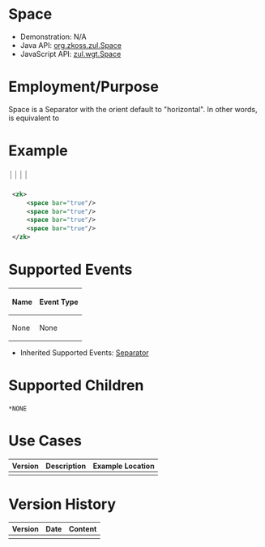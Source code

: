 

# Space

- Demonstration: N/A
- Java API: [org.zkoss.zul.Space](https://www.zkoss.org/javadoc/latest/zk/org/zkoss/zul/Space.html)
- JavaScript API: [zul.wgt.Space](https://www.zkoss.org/javadoc/latest/jsdoc/classes/zul.wgt.Space.html)


# Employment/Purpose

Space is a Separator with the orient default to "horizontal". In other
words, <space> is equivalent to <separator orient="horizontal">

# Example

![](/zk_component_ref/images/ZKComRef_Space_Example.png)

```xml
 <zk>
     <space bar="true"/>
     <space bar="true"/>
     <space bar="true"/>
     <space bar="true"/>
 </zk>
```

# Supported Events

<table>
<thead>
<tr class="header">
<th><center>
<p>Name</p>
</center></th>
<th><center>
<p>Event Type</p>
</center></th>
</tr>
</thead>
<tbody>
<tr class="odd">
<td><p>None</p></td>
<td><p>None</p></td>
</tr>
</tbody>
</table>

- Inherited Supported Events: [ Separator]({{site.baseurl}}/zk_component_ref/essential_components/separator#Supported_Events)

# Supported Children

`*NONE`

# Use Cases

| Version | Description | Example Location |
|---------|-------------|------------------|
|         |             |                  |

# Version History



| Version | Date | Content |
|---------|------|---------|
|         |      |         |


